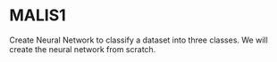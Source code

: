 # MALIS1
Create Neural Network to classify a dataset into three classes.
We will create the neural network from scratch.

